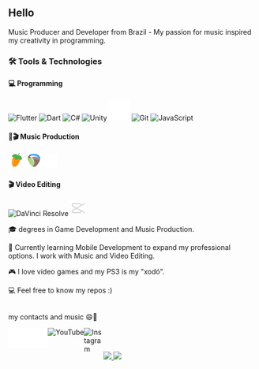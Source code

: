 ## Hello
Music Producer and Developer from Brazil - My passion for music inspired my creativity in programming.

### 🛠 Tools & Technologies

#### 💻 Programming
<p>
  <img src="https://cdn.jsdelivr.net/gh/devicons/devicon/icons/flutter/flutter-original.svg" height="32" alt="Flutter" title="Flutter" />
  <img src="https://cdn.jsdelivr.net/gh/devicons/devicon/icons/dart/dart-original.svg" height="32" alt="Dart" title="Dart" />
  <img src="https://cdn.jsdelivr.net/gh/devicons/devicon/icons/csharp/csharp-original.svg" height="32" alt="C#" title="C#" />
  <img src="https://cdn.jsdelivr.net/gh/devicons/devicon/icons/unity/unity-original.svg" height="32" alt="Unity" title="Unity" />
 <img src ="https://github.com/Wave-9B/Wave-9B/blob/main/assets/fmod.svg" height="42" alt="FMOD" title="FMOD"/>
  <img src="https://cdn.jsdelivr.net/gh/devicons/devicon/icons/git/git-original.svg" height="32" alt="Git" title="Git" />
  <img src="https://cdn.jsdelivr.net/gh/devicons/devicon/icons/javascript/javascript-original.svg" height="32" alt="JavaScript" title="JavaScript" />
</p>

#### 🎵🎬 Music Production
<p>
  <img src= "https://github.com/Wave-9B/Wave-9B/blob/main/assets/fl_studio.svg" height="32" alt="FL Studio" title="FL Studio" />
  <img src="https://github.com/Wave-9B/Wave-9B/blob/main/assets/reaper.svg" height="32" alt="Reaper" title="Reaper" />
  <img src="https://github.com/Wave-9B/Wave-9B/blob/main/assets/pro_tools.svg" height="28" alt="Pro Tools" title="Pro Tools" />
</p>

#### 🎬 Video Editing
<p>
  <img src="https://cdn.simpleicons.org/davinciresolve/00baff" height="32" alt="DaVinci Resolve" title="DaVinci Resolve" />
  <img src="https://github.com/Wave-9B/Wave-9B/blob/main/assets/capcut.svg" height=32  alt="CapCut" title="CapCut"/>
</p>

<p>🎓 degrees in Game Development and Music Production.</p>
<p>🎯 Currently learning Mobile Development to expand my professional options. I work with Music and Video Editing.</p>
<p>🎮 I love video games and my PS3 is my "xodó".</p>

💻 Feel free to know my repos :)
<br> </br>

<p>my contacts and music 😄🤙</p>
<a href="https://www.linkedin.com/in/eduardo-brenga" target="_blank"><img align="left" alt="LinkedIn" width="40px" src="https://github.com/Aakarsh-B/trying-repos/blob/master/linkedin.svg" />

<a href="https://www.instagram.com/wave9b" target="_blank"><img align="left" alt="Instagram" width="40px" src="https://github.com/Aakarsh-B/trying-repos/blob/master/insta.svg" />
<a href="https://youtube.com/@wave9b">
  <img align="left" alt="YouTube" src="https://www.svgrepo.com/show/450397/youtube.svg" height="40" />
</a>
<a href="https://www.instagram.com/wave9b" target="_blank"><img align="left" alt="Instagram" width="40px" src="https://www.svgrepo.com/show/355256/spotify.svg" />

<br> </br>
<p>
<div>
<a href="https://github.com/Wave-9B">
<img loading="lazy" height="180em" src="https://github-readme-stats.vercel.app/api/top-langs/?username=Wave-9B&layout=compact&langs_count=7&theme=dracula"/>
<img loading="lazy" height="180em" src="https://github-readme-stats.vercel.app/api?username=Wave-9B&show_icons=true&theme=dracula&include_all_commits=true&count_private=true"/>
</div></p>
